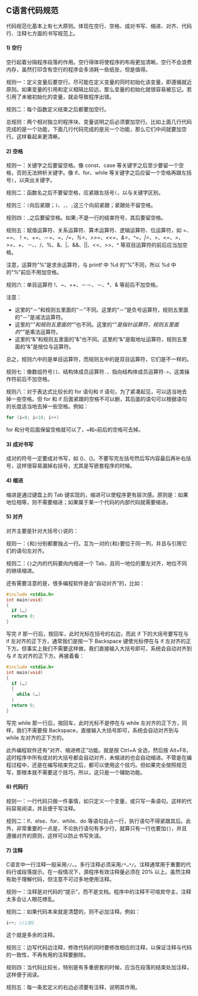 ## C语言代码规范

代码规范化基本上有七大原则。体现在空行、空格、成对书写、缩进、对齐、代码行、注释七方面的书写规范上。

#### 1) 空行

空行起着分隔程序段落的作用。空行得体将使程序的布局更加清晰。空行不会浪费内存，虽然打印含有空行的程序会多消耗一些纸张，但是值得。

规则一：定义变量后要空行。尽可能在定义变量的同时初始化该变量，即遵循就近原则。如果变量的引用和定义相隔比较远，那么变量的初始化就很容易被忘记。若引用了未被初始化的变量，就会导致程序出错。

规则二：每个函数定义结束之后都要加空行。

总规则：两个相对独立的程序块、变量说明之后必须要加空行。比如上面几行代码完成的是一个功能，下面几行代码完成的是另一个功能，那么它们中间就要加空行。这样看起来更清晰。

#### 2) 空格

规则一：关键字之后要留空格。像 const、case 等关键字之后至少要留一个空格，否则无法辨析关键字。像 if、for、while 等关键字之后应留一个空格再跟左括号`(`，以突出关键字。

规则二：函数名之后不要留空格，应紧跟左括号`(`，以与关键字区别。

规则三：`(`向后紧跟；`)`、`,`、`;`这三个向前紧跟；紧跟处不留空格。

规则四：`,`之后要留空格。如果`;`不是一行的结束符号，其后要留空格。

规则五：赋值运算符、关系运算符、算术运算符、逻辑运算符、位运算符，如 =、==、！=、+=、－=、*=、/=、%=、>>=、<<=、&=、^=、|=、>、<=、>、>=、+、－、*、/、%、&、|、&&、||、<<、>>、^ 等双目运算符的前后应当加空格。

注意，运算符“%”是求余运算符，与 printf 中 %d 的“%”不同，所以 %d 中的“%”前后不用加空格。

规则六：单目运算符 !、~、++、－－、－、*、& 等前后不加空格。

注意：

- 这里的“－”和规则五里面的“－”不同。这里的“－”是负号运算符，规则五里面的“－”是减法运算符。
- 这里的“*”和规则五里面的“*”也不同。这里的“*”是指针运算符，规则五里面的“*”是乘法运算符。
- 这里的“&”和规则五里面的“&”也不同。这里的“&”是取地址运算符，规则五里面的“&”是按位与运算符。


总之，规则六中的是单目运算符，而规则五中的是双目运算符，它们是不一样的。

规则七：像数组符号`[]`、结构体成员运算符`.`、指向结构体成员运算符`->`，这类操作符前后不加空格。

规则八：对于表达式比较长的 for 语句和 if 语句，为了紧凑起见，可以适当地去掉一些空格。但 for 和 if 后面紧跟的空格不可以删，其后面的语句可以根据语句的长度适当地去掉一些空格。例如：

```c
for (i=0; i<10; i++)
```

for 和分号后面保留空格就可以了，`=`和`<`前后的空格可去掉。

#### 3) 成对书写

成对的符号一定要成对书写，如 ()、{}。不要写完左括号然后写内容最后再补右括号，这样很容易漏掉右括号，尤其是写嵌套程序的时候。

#### 4) 缩进

缩进是通过键盘上的 Tab 键实现的，缩进可以使程序更有层次感。原则是：如果地位相等，则不需要缩进；如果属于某一个代码的内部代码就需要缩进。

#### 5) 对齐

对齐主要是针对大括号`{}`说的：

规则一：`{`和`}`分别都要独占一行。互为一对的`{`和`}`要位于同一列，并且与引用它们的语句左对齐。

规则二：`{}`之内的代码要向内缩进一个 Tab，且同一地位的要左对齐，地位不同的继续缩进。

还有需要注意的是，很多编程软件是会“自动对齐”的，比如：

```c
#include <stdio.h>
int main(void)
{
  if (…)
  return 0;
}
```

写完 if 那一行后，按回车，此时光标在括号的右边，而此 if 下的大括号要写在与 if 左对齐的正下方，通常我们是按一下 Backspace 键使光标停在与 if 左对齐的正下方。但事实上我们不需要这样做，我们直接输入大括号即可，系统会自动对齐到与 if 左对齐的正下方。再接着看：

```c
#include <stdio.h>
int main(void)
{
  if (…)
  {
    while (…)
  }
  return 0;
}
```

写完 while 那一行后，按回车，此时光标不是停在与 while 左对齐的正下方，同样，我们不需要按 Backspace，直接输入大括号即可，系统会自动对齐到与 while 左对齐的正下方的。

此外编程软件还有“对齐、缩进修正”功能。就是按 Ctrl+A 全选，然后按 Alt+F8，这时程序中所有成对的大括号都会自动对齐，未缩进的也会自动缩进。不管是在编程过程中，还是在编写结束完之后，都可以使用这个技巧。但如果完全按照规范写，那根本就不需要这个技巧，所以，这只是一个辅助功能。

#### 6) 代码行

规则一：一行代码只做一件事情，如只定义一个变量，或只写一条语句。这样的代码容易阅读，并且便于写注释。

规则二：if、else、for、while、do 等语句自占一行，执行语句不得紧跟其后。此外，非常重要的一点是，不论执行语句有多少行，就算只有一行也要加`{}`，并且遵循对齐的原则，这样可以防止书写失误。

#### 7) 注释

C语言中一行注释一般采用`//…`，多行注释必须采用`/*…*/`。注释通常用于重要的代码行或段落提示。在一般情况下，源程序有效注释量必须在 20% 以上。虽然注释有助于理解代码，但注意不可过多地使用注释。

规则一：注释是对代码的“提示”，而不是文档。程序中的注释不可喧宾夺主，注释太多会让人眼花缭乱。

规则二：如果代码本来就是清楚的，则不必加注释。例如：

```c
i++; //i加1
```

这个就是多余的注释。

规则三：边写代码边注释，修改代码的同时要修改相应的注释，以保证注释与代码的一致性，不再有用的注释要删除。

规则四：当代码比较长，特别是有多重嵌套的时候，应当在段落的结束处加注释，这样便于阅读。

规则五：每一条宏定义的右边必须要有注释，说明其作用。